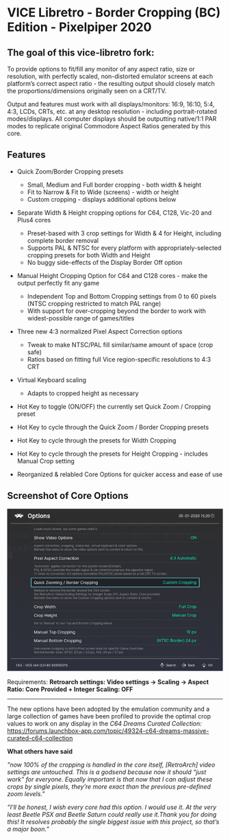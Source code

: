 # VICE Libretro - Border Cropping (BC) Edition - Pixelpiper 2020

## The goal of this vice-libretro fork:

To provide options to fit/fill any monitor of any aspect ratio, size or resolution, with perfectly scaled, non-distorted emulator screens at each platform’s correct aspect ratio - the resulting output should closely match the proportions/dimensions originally seen on a CRT/TV.

Output and features must work with all displays/monitors: 16:9, 16:10, 5:4, 4:3, LCDs, CRTs, etc. at any desktop resolution - including portrait-rotated modes/displays. All computer displays should be outputting native/1:1 PAR modes to replicate original Commodore Aspect Ratios generated by this core.

## Features ##
* Quick Zoom/Border Cropping presets
  * Small, Medium and Full border cropping - both width & height
  * Fit to Narrow & Fit to Wide (screens) - width or height
  * Custom cropping - displays additional options below
  
* Separate Width & Height cropping options for C64, C128, Vic-20 and Plus4 cores
  * Preset-based with 3 crop settings for Width & 4 for Height, including complete border removal
  * Supports PAL & NTSC for every platform with appropriately-selected cropping presets for both Width and Height
  * No buggy side-effects of the Display Border Off option

* Manual Height Cropping Option for C64 and C128 cores - make the output perfectly fit any game
  * Independent Top and Bottom Cropping settings from 0 to 60 pixels (NTSC cropping restricted to match PAL range)
  * With support for over-cropping beyond the border to work with widest-possible range of games/titles

* Three new 4:3 normalized Pixel Aspect Correction options
  * Tweak to make NTSC/PAL fill similar/same amount of space (crop safe)
  * Ratios based on fitting full Vice region-specific resolutions to 4:3 CRT

* Virtual Keyboard scaling
  * Adapts to cropped height as necessary
  
* Hot Key to toggle (ON/OFF) the currently set Quick Zoom / Cropping preset

* Hot Key to cycle through the Quick Zoom / Border Cropping presets

* Hot Key to cycle through the presets for Width Cropping

* Hot Key to cycle through the presets for Height Cropping - includes Manual Crop setting

* Reorganized & relabled Core Options for quicker access and ease of use

## Screenshot of Core Options ##

![Screenshot](https://github.com/HVR88/HVR88_project_extras/blob/master/VICE%20Libretro%20BC%20Edition-small.png)


Requirements: **Retroarch settings: Video settings -> Scaling -> Aspect Ratio: Core Provided + Integer Scaling: OFF**

***
The new options have been adopted by the emulation community and a large collection of games have been profiled to provide the optimal crop values to work on any display in the *C64 Dreams Curated Collection:* https://forums.launchbox-app.com/topic/49324-c64-dreams-massive-curated-c64-collection

**What others have said**

*”now 100% of the cropping is handled in the core itself, [RetroArch] video settings are untouched. This is a godsend because now it should “just work” for everyone. Equally important is that now that I can adjust these crops by single pixels, they’re more exact than the previous pre-defined zoom levels.”*

*”I’ll be honest, I wish every core had this option. I would use it. At the very least Beetle PSX and Beetle Saturn could really use it.Thank you for doing this! It resolves probably the single biggest issue with this project, so that’s a major boon.”*

